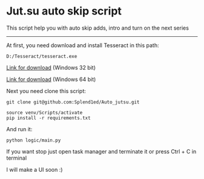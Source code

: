 # Jut.su auto skip script

This script help you with auto skip adds, intro and turn on the next series

<hr>
At first, you need download and install Tesseract in this path:

```
D:/Tesseract/tesseract.exe
```
[Link for download](https://digi.bib.uni-mannheim.de/tesseract/tesseract-ocr-w32-setup-v5.2.0.20220712.exe) (Windows 32 bit)

[Link for download](https://digi.bib.uni-mannheim.de/tesseract/tesseract-ocr-w64-setup-v5.2.0.20220712.exe) (Windows 64 bit)

Next you need clone this script:
```
git clone git@github.com:Splend1ed/Auto_jutsu.git

source venv/Scripts/activate
pip install -r requirements.txt
```
And run it:
```
python logic/main.py
```
If you want stop just open task manager and terminate it or press Ctrl + C in terminal

I will make a UI soon :)

